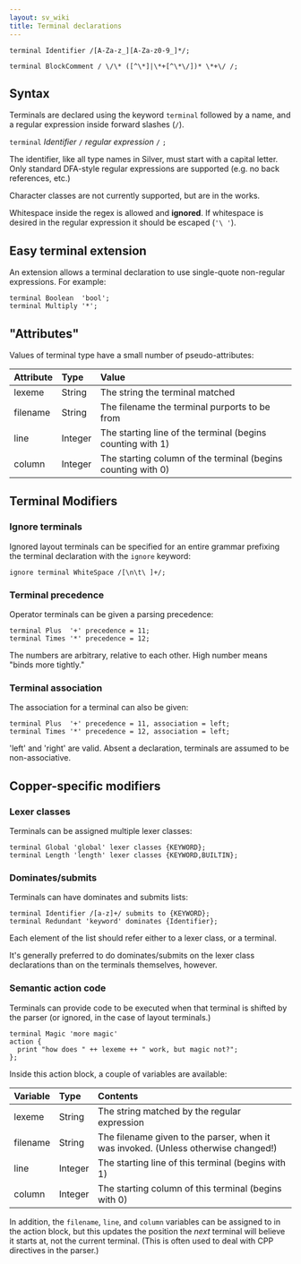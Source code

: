 ```yaml
---
layout: sv_wiki
title: Terminal declarations
---
```



```
terminal Identifier /[A-Za-z_][A-Za-z0-9_]*/;

terminal BlockComment / \/\* ([^\*]|\*+[^\*\/])* \*+\/ /;
```

## Syntax

Terminals are declared using the keyword `terminal` followed by a name, and a regular expression inside forward slashes (`/`).

`terminal` _Identifier_ `/` _regular expression_ `/` `;`

The identifier, like all type names in Silver, must start with a capital letter.  Only standard DFA-style regular expressions are supported (e.g. no back references, etc.)

Character classes are not currently supported, but are in the works.

Whitespace inside the regex is allowed and **ignored**. If whitespace is desired in the regular expression it should be escaped (`'\ '`).

## Easy terminal extension

An extension allows a terminal declaration to use single-quote non-regular expressions.  For example:

```
terminal Boolean  'bool';
terminal Multiply '*';
```

## "Attributes"

Values of terminal type have a small number of pseudo-attributes:

| Attribute | Type | Value |
|:----------|:-----|:------|
| lexeme    | String | The string the terminal matched |
| filename  | String | The filename the terminal purports to be from |
| line      | Integer | The starting line of the terminal (begins counting with 1) |
| column    | Integer | The starting column of the terminal (begins counting with 0) |

## Terminal Modifiers

### Ignore terminals

Ignored layout terminals can be specified for an entire grammar prefixing the terminal declaration with the `ignore` keyword:

```
ignore terminal WhiteSpace /[\n\t\ ]+/;
```

### Terminal precedence

Operator terminals can be given a parsing precedence:

```
terminal Plus  '+' precedence = 11;
terminal Times '*' precedence = 12;
```

The numbers are arbitrary, relative to each other. High number means "binds more tightly."

### Terminal association

The association for a terminal can also be given:

```
terminal Plus  '+' precedence = 11, association = left;
terminal Times '*' precedence = 12, association = left;
```

'left' and 'right' are valid. Absent a declaration, terminals are assumed to be non-associative.

## Copper-specific modifiers

### Lexer classes

Terminals can be assigned multiple lexer classes:

```
terminal Global 'global' lexer classes {KEYWORD};
terminal Length 'length' lexer classes {KEYWORD,BUILTIN};
```

### Dominates/submits

Terminals can have dominates and submits lists:

```
terminal Identifier /[a-z]+/ submits to {KEYWORD};
terminal Redundant 'keyword' dominates {Identifier};
```

Each element of the list should refer either to a lexer class, or a terminal.

It's generally preferred to do dominates/submits on the lexer class declarations than on the terminals themselves, however.

### Semantic action code

Terminals can provide code to be executed when that terminal is shifted by the parser (or ignored, in the case of layout terminals.)

```
terminal Magic 'more magic'
action { 
  print "how does " ++ lexeme ++ " work, but magic not?";
};
```

Inside this action block, a couple of variables are available:

| Variable | Type | Contents |
|:---------|:-----|:---------|
| lexeme   | String | The string matched by the regular expression |
| filename | String | The filename given to the parser, when it was invoked. (Unless otherwise changed!) |
| line     | Integer | The starting line of this terminal (begins with 1) |
| column   | Integer | The starting column of this terminal (begins with 0) |

In addition, the `filename`, `line`, and `column` variables can be assigned to in the action block, but this updates the position the _next_ terminal will believe it starts at, not the current terminal. (This is often used to deal with CPP directives in the parser.)
